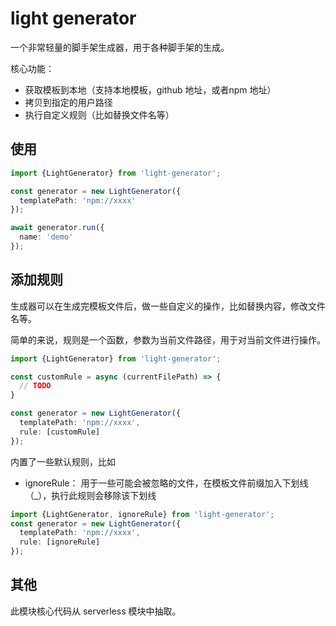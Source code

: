 # light generator

一个非常轻量的脚手架生成器，用于各种脚手架的生成。

核心功能：

- 获取模板到本地（支持本地模板，github 地址，或者npm 地址）
- 拷贝到指定的用户路径
- 执行自定义规则（比如替换文件名等）

## 使用

```ts
import {LightGenerator} from 'light-generator';

const generator = new LightGenerator({
  templatePath: 'npm://xxxx'
});

await generator.run({
  name: 'demo'
});
```

## 添加规则

生成器可以在生成完模板文件后，做一些自定义的操作，比如替换内容，修改文件名等。

简单的来说，规则是一个函数，参数为当前文件路径，用于对当前文件进行操作。

```ts
import {LightGenerator} from 'light-generator';

const customRule = async (currentFilePath) => {
  // TODO
}

const generator = new LightGenerator({
  templatePath: 'npm://xxxx',
  rule: [customRule]
});
```

内置了一些默认规则，比如

- ignoreRule： 用于一些可能会被忽略的文件，在模板文件前缀加入下划线（_），执行此规则会移除该下划线


```ts
import {LightGenerator, ignoreRule} from 'light-generator';
const generator = new LightGenerator({
  templatePath: 'npm://xxxx',
  rule: [ignoreRule]
});
```


## 其他

此模块核心代码从 serverless 模块中抽取。
